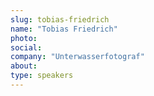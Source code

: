 ```yaml
---
slug: tobias-friedrich
name: "Tobias Friedrich"
photo:
social:
company: "Unterwasserfotograf"
about:
type: speakers
---
```


